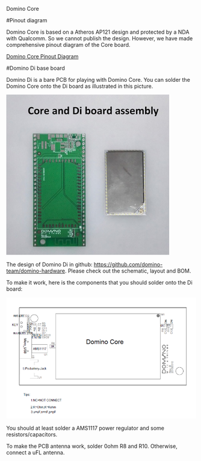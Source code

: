 Domino Core

#Pinout diagram

Domino Core is based on a Atheros AP121 design and protected by a NDA with Qualcomm. So we cannot publish the design. However, we have made comprehensive pinout diagram of the Core board. 

[Domino Core Pinout Diagram](src/Domino-Core-Pinout.pdf)

#Domino Di base board

Domino Di is a bare PCB for playing with Domino Core. You can solder the Domino Core onto the Di board as illustrated in this picture.

![Domino Di](src/core-di.jpg)


The design of Domino Di in github: https://github.com/domino-team/domino-hardware. Please check out the schematic, layout and BOM. 

To make it work, here is the components that you should solder onto the Di board:

![Domino Di](src/di.png)

You should at least solder a AMS1117 power regulator and some resistors/capacitors. 

To make the PCB antenna work, solder 0ohm R8 and R10. Otherwise, connect a uFL antenna.